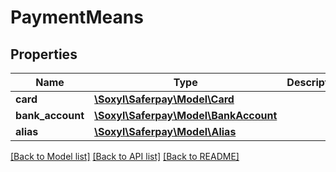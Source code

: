 # PaymentMeans

## Properties
Name | Type | Description | Notes
------------ | ------------- | ------------- | -------------
**card** | [**\Soxyl\Saferpay\Model\Card**](Card.md) |  | [optional] 
**bank_account** | [**\Soxyl\Saferpay\Model\BankAccount**](BankAccount.md) |  | [optional] 
**alias** | [**\Soxyl\Saferpay\Model\Alias**](Alias.md) |  | [optional] 

[[Back to Model list]](../README.md#documentation-for-models) [[Back to API list]](../README.md#documentation-for-api-endpoints) [[Back to README]](../README.md)


